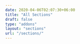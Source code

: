 ```yaml
---
date: 2020-04-06T02:07:30+06:00
title: "All Sections"
draft: false
type: "addons"
layout: "sections"
url: "/sections/"
---
```

